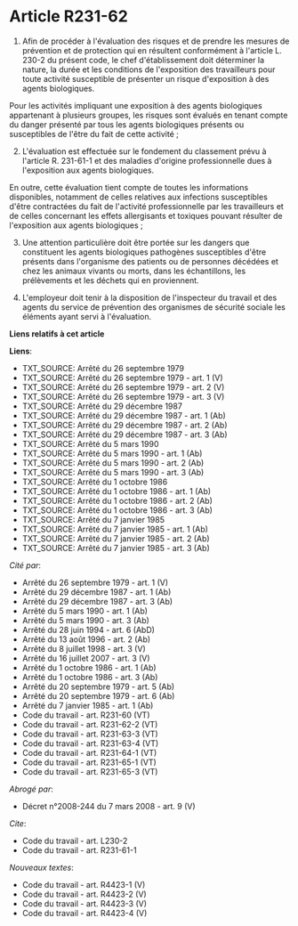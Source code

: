 # Article R231-62

1. Afin de procéder à l'évaluation des risques et de prendre les mesures de prévention et de protection qui en résultent
conformément à l'article L. 230-2 du présent code, le chef d'établissement doit déterminer la nature, la durée et les
conditions de l'exposition des travailleurs pour toute activité susceptible de présenter un risque d'exposition à des agents
biologiques.

Pour les activités impliquant une exposition à des agents biologiques appartenant à plusieurs groupes, les risques sont
évalués en tenant compte du danger présenté par tous les agents biologiques présents ou susceptibles de l'être du fait de
cette activité ;

2. L'évaluation est effectuée sur le fondement du classement prévu à l'article R. 231-61-1 et des maladies d'origine
professionnelle dues à l'exposition aux agents biologiques.

En outre, cette évaluation tient compte de toutes les informations disponibles, notamment de celles relatives aux infections
susceptibles d'être contractées du fait de l'activité professionnelle par les travailleurs et de celles concernant les effets
allergisants et toxiques pouvant résulter de l'exposition aux agents biologiques ;

3. Une attention particulière doit être portée sur les dangers que constituent les agents biologiques pathogènes susceptibles
d'être présents dans l'organisme des patients ou de personnes décédées et chez les animaux vivants ou morts, dans les
échantillons, les prélèvements et les déchets qui en proviennent.

4. L'employeur doit tenir à la disposition de l'inspecteur du travail et des agents du service de prévention des organismes
de sécurité sociale les éléments ayant servi à l'évaluation.

**Liens relatifs à cet article**

**Liens**:

  - TXT_SOURCE: Arrêté du 26 septembre 1979
  - TXT_SOURCE: Arrêté du 26 septembre 1979 - art. 1 (V)
  - TXT_SOURCE: Arrêté du 26 septembre 1979 - art. 2 (V)
  - TXT_SOURCE: Arrêté du 26 septembre 1979 - art. 3 (V)
  - TXT_SOURCE: Arrêté du 29 décembre 1987
  - TXT_SOURCE: Arrêté du 29 décembre 1987 - art. 1 (Ab)
  - TXT_SOURCE: Arrêté du 29 décembre 1987 - art. 2 (Ab)
  - TXT_SOURCE: Arrêté du 29 décembre 1987 - art. 3 (Ab)
  - TXT_SOURCE: Arrêté du 5 mars 1990
  - TXT_SOURCE: Arrêté du 5 mars 1990 - art. 1 (Ab)
  - TXT_SOURCE: Arrêté du 5 mars 1990 - art. 2 (Ab)
  - TXT_SOURCE: Arrêté du 5 mars 1990 - art. 3 (Ab)
  - TXT_SOURCE: Arrêté du 1 octobre 1986
  - TXT_SOURCE: Arrêté du 1 octobre 1986 - art. 1 (Ab)
  - TXT_SOURCE: Arrêté du 1 octobre 1986 - art. 2 (Ab)
  - TXT_SOURCE: Arrêté du 1 octobre 1986 - art. 3 (Ab)
  - TXT_SOURCE: Arrêté du 7 janvier 1985
  - TXT_SOURCE: Arrêté du 7 janvier 1985 - art. 1 (Ab)
  - TXT_SOURCE: Arrêté du 7 janvier 1985 - art. 2 (Ab)
  - TXT_SOURCE: Arrêté du 7 janvier 1985 - art. 3 (Ab)

_Cité par_:

  - Arrêté du 26 septembre 1979 - art. 1 (V)
  - Arrêté du 29 décembre 1987 - art. 1 (Ab)
  - Arrêté du 29 décembre 1987 - art. 3 (Ab)
  - Arrêté du 5 mars 1990 - art. 1 (Ab)
  - Arrêté du 5 mars 1990 - art. 3 (Ab)
  - Arrêté du 28 juin 1994 - art. 6 (AbD)
  - Arrêté du 13 août 1996 - art. 2 (Ab)
  - Arrêté du 8 juillet 1998 - art. 3 (V)
  - Arrêté du 16 juillet 2007 - art. 3 (V)
  - Arrêté du 1 octobre 1986 - art. 1 (Ab)
  - Arrêté du 1 octobre 1986 - art. 3 (Ab)
  - Arrêté du 20 septembre 1979 - art. 5 (Ab)
  - Arrêté du 20 septembre 1979 - art. 6 (Ab)
  - Arrêté du 7 janvier 1985 - art. 1 (Ab)
  - Code du travail - art. R231-60 (VT)
  - Code du travail - art. R231-62-2 (VT)
  - Code du travail - art. R231-63-3 (VT)
  - Code du travail - art. R231-63-4 (VT)
  - Code du travail - art. R231-64-1 (VT)
  - Code du travail - art. R231-65-1 (VT)
  - Code du travail - art. R231-65-3 (VT)

_Abrogé par_:

  - Décret n°2008-244 du 7 mars 2008 - art. 9 (V)

_Cite_:

  - Code du travail - art. L230-2
  - Code du travail - art. R231-61-1

_Nouveaux textes_:

  - Code du travail - art. R4423-1 (V)
  - Code du travail - art. R4423-2 (V)
  - Code du travail - art. R4423-3 (V)
  - Code du travail - art. R4423-4 (V)
